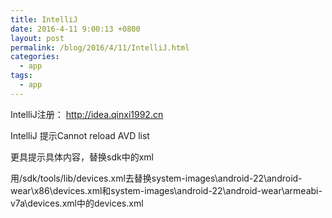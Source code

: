 ```yaml
---
title: IntelliJ
date: 2016-4-11 9:00:13 +0800
layout: post
permalink: /blog/2016/4/11/IntelliJ.html
categories:
  - app
tags:
  - app
---
```


IntelliJ注册：
http://idea.qinxi1992.cn

IntelliJ 提示Cannot reload AVD list

更具提示具体内容，替换sdk中的xml

用/sdk/tools/lib/devices.xml去替换system-images\android-22\android-wear\x86\devices.xml和system-images\android-22\android-wear\armeabi-v7a\devices.xml中的devices.xml
